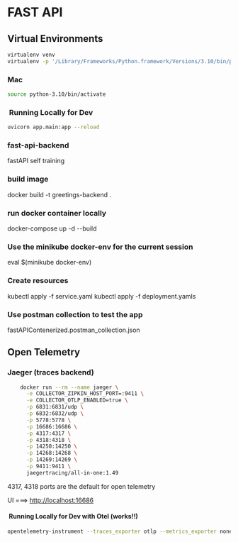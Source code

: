 # FAST API

## Virtual Environments

```sh
virtualenv venv
virtualenv -p '/Library/Frameworks/Python.framework/Versions/3.10/bin/python3.10' python-3.10
```

### Mac

```sh
source python-3.10/bin/activate
```

###  Running Locally for Dev

```sh
uvicorn app.main:app --reload
```

### fast-api-backend

fastAPI self training

### build image

docker build -t greetings-backend .

### run docker container locally

docker-compose up -d --build

### Use the minikube docker-env for the current session

eval $(minikube docker-env)

### Create resources

kubectl apply -f service.yaml
kubectl apply -f deployment.yamls

### Use postman collection to test the app

fastAPIContenerized.postman_collection.json

## Open Telemetry

### Jaeger (traces backend)

```sh
    docker run --rm --name jaeger \
      -e COLLECTOR_ZIPKIN_HOST_PORT=:9411 \
      -e COLLECTOR_OTLP_ENABLED=true \
      -p 6831:6831/udp \
      -p 6832:6832/udp \
      -p 5778:5778 \
      -p 16686:16686 \
      -p 4317:4317 \
      -p 4318:4318 \
      -p 14250:14250 \
      -p 14268:14268 \
      -p 14269:14269 \
      -p 9411:9411 \
      jaegertracing/all-in-one:1.49
```

4317, 4318 ports are the default for open telemetry

UI ===> <http://localhost:16686>

####  Running Locally for Dev with Otel (works!!)

```sh
opentelemetry-instrument --traces_exporter otlp --metrics_exporter none --exporter_otlp_endpoint http://localhost:4317 --service_name greeting-service uvicorn app.main:app
```
